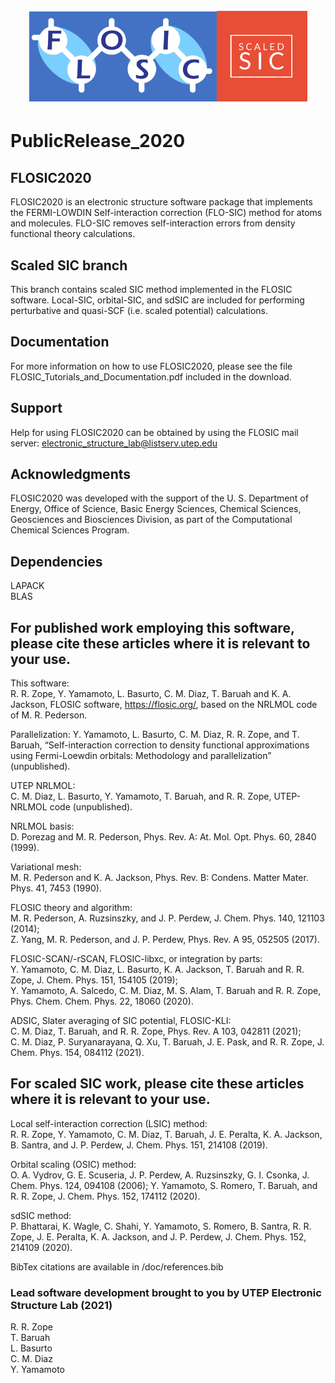 <h1 align="center">
  <br>
  <a href="https://flosic.org"><img src="doc/logo.jpg" alt="FLOSIC" width="300"></a><img src="doc/logo2.jpeg" width="145">
</h1>

# PublicRelease_2020
## FLOSIC2020

FLOSIC2020 is an electronic structure software package that implements the FERMI-LOWDIN Self-interaction correction (FLO-SIC) method for atoms and molecules.   FLO-SIC removes self-interaction errors from density functional theory calculations. 

## Scaled SIC branch

This branch contains scaled SIC method implemented in the FLOSIC software. Local-SIC, orbital-SIC, and sdSIC are included for performing perturbative and quasi-SCF (i.e. scaled potential) calculations.

## Documentation

For more information on how to use FLOSIC2020, please see the file FLOSIC_Tutorials_and_Documentation.pdf included in the download.

## Support

Help for using FLOSIC2020 can be obtained by using the FLOSIC mail server:  electronic_structure_lab@listserv.utep.edu

## Acknowledgments

FLOSIC2020 was developed with the support of the U. S. Department of Energy, Office of Science, Basic Energy Sciences, Chemical Sciences, Geosciences and Biosciences Division, as part of the Computational Chemical Sciences Program.

## Dependencies 

LAPACK \
BLAS

## For published work employing this software, please cite these articles where it is relevant to your use. 

This software: \
R. R. Zope, Y. Yamamoto, L. Basurto, C. M. Diaz, T. Baruah and K. A. Jackson, FLOSIC software, https://flosic.org/, based on the NRLMOL code of M. R. Pederson.

Parallelization:
Y. Yamamoto, L. Basurto, C. M. Diaz, R. R. Zope, and T. Baruah, “Self-interaction correction to density functional approximations using Fermi-Loewdin orbitals: Methodology and parallelization” (unpublished). 

UTEP NRLMOL: \
C. M. Diaz, L. Basurto, Y. Yamamoto, T. Baruah, and R. R. Zope, UTEP-NRLMOL code (unpublished).

NRLMOL basis: \
D. Porezag and M. R. Pederson, Phys. Rev. A: At. Mol. Opt. Phys. 60, 2840 (1999).

Variational mesh: \
M. R. Pederson and K. A. Jackson, Phys. Rev. B: Condens. Matter Mater. Phys. 41, 7453 (1990).

FLOSIC theory and algorithm: \
M. R. Pederson, A. Ruzsinszky, and J. P. Perdew, J. Chem. Phys. 140, 121103 (2014); \
Z. Yang, M. R. Pederson, and J. P. Perdew, Phys. Rev. A 95, 052505 (2017).

FLOSIC-SCAN/-rSCAN, FLOSIC-libxc, or integration by parts: \
Y. Yamamoto, C. M. Diaz, L. Basurto, K. A. Jackson, T. Baruah and R. R. Zope, J. Chem. Phys. 151, 154105 (2019); \
Y. Yamamoto, A. Salcedo, C. M. Diaz, M. S. Alam, T. Baruah and R. R. Zope, Phys. Chem. Chem. Phys. 22, 18060 (2020).

ADSIC, Slater averaging of SIC potential, FLOSIC-KLI: \
C. M. Diaz, T. Baruah, and R. R. Zope, Phys. Rev. A 103, 042811 (2021); \
C. M. Diaz, P. Suryanarayana, Q. Xu, T. Baruah, J. E. Pask, and R. R. Zope, J. Chem. Phys. 154, 084112 (2021).

## For scaled SIC work, please cite these articles where it is relevant to your use.

Local self-interaction correction (LSIC) method: \
R. R. Zope, Y. Yamamoto, C. M. Diaz, T. Baruah, J. E. Peralta, K. A. Jackson, B. Santra, and J. P. Perdew, J. Chem. Phys. 151, 214108 (2019).

Orbital scaling (OSIC) method: \
O. A. Vydrov, G. E. Scuseria, J. P. Perdew, A. Ruzsinszky, G. I. Csonka, J. Chem. Phys. 124, 094108 (2006);
Y. Yamamoto, S. Romero, T. Baruah, and R. R. Zope, J. Chem. Phys. 152, 174112 (2020).

sdSIC method:\
P. Bhattarai, K. Wagle, C. Shahi, Y. Yamamoto, S. Romero, B. Santra, R. R. Zope, J. E. Peralta, K. A. Jackson, and J. P. Perdew, J. Chem. Phys. 152, 214109 (2020).

BibTex citations are available in /doc/references.bib         

### Lead software development brought to you by UTEP Electronic Structure Lab (2021)
R. R. Zope \
T. Baruah \
L. Basurto \
C. M. Diaz \
Y. Yamamoto 

